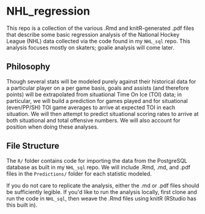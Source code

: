 NHL_regression
==============

This repo is a collection of the various .Rmd and knitR-generated .pdf files that describe some basic regression analysis of the National Hockey League (NHL) data collected via the code found in my `NHL_sql` repo.  This analysis focuses mostly on skaters; goalie analysis will come later.

Philosophy
----------

Though several stats will be modeled purely against their historical data for a particular player on a per game basis, goals and assists (and therefore points) will be extrapolated from situational Time On Ice (TOI) data; in particular, we will build a prediction for games played and for situational (even/PP/SH) TOI game averages to arrive at expected TOI in each situation.  We will then attempt to predict situational scoring rates to arrive at both situational and total offensive numbers.  We will also account for position when doing these analyses.

File Structure
--------------

The `R/` folder contains code for importing the data from the PostgreSQL database as built in my `NHL_sql` repo.  We will include .Rmd, .md, and .pdf files in the `Predictions/` folder for each statistic modeled.

If you do not care to replicate the analysis, either the .md or .pdf files should be sufficiently legible.  If you'd like to run the analysis locally, first clone and run the code in `NHL_sql`, then weave the .Rmd files using knitR (RStudio has this built in).
